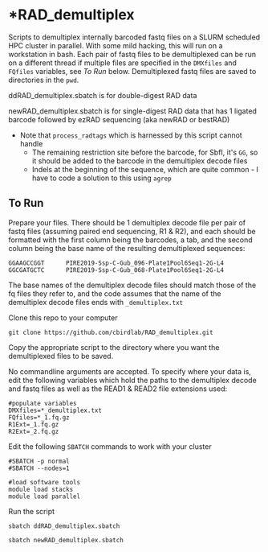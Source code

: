 # *RAD_demultiplex

Scripts to demultiplex internally barcoded fastq files on a SLURM scheduled HPC cluster in parallel.  With some mild hacking, this will run on a workstation in bash.  Each pair of fastq files to be demultiplexed can be run on a different thread if multiple files are specified in the `DMXfiles` and `FQfiles` variables, see *To Run* below. Demultiplexed fastq files are saved to directories in the `pwd`.

ddRAD_demultiplex.sbatch is for double-digest RAD data

newRAD_demultiplex.sbatch is for single-digest RAD data that has 1 ligated barcode followed by ezRAD sequencing (aka newRAD or bestRAD)
* Note that `process_radtags` which is harnessed by this script cannot handle
  * The remaining restriction site before the barcode, for SbfI, it's `GG`, so it should be added to the barcode in the demultiplex decode files
  * Indels at the beginning of the sequence, which are quite common - I have to code a solution to this using `agrep `

## To Run

Prepare your files.  There should be 1 demultiplex decode file per pair of fastq files (assuming paired end sequencing, R1 & R2), and each should be formatted with the first column being the barcodes, a tab, and the second column being the base name of the resulting demultiplexed sequences:
```
GGAAGCCGGT      PIRE2019-Ssp-C-Gub_096-Plate1Pool6Seq1-2G-L4
GGCGATGCTC      PIRE2019-Ssp-C-Gub_068-Plate1Pool6Seq1-2G-L4
```
The base names of the demultiplex decode files should match those of the fq files they refer to, and the code assumes that the name of the demultiplex decode files ends with `_demultiplex.txt`

Clone this repo to your computer
```
git clone https://github.com/cbirdlab/RAD_demultiplex.git
```

Copy the appropriate script to the directory where you want the demultiplexed files to be saved.

No commandline arguments are accepted.  To specify where your data is, edit the following variables which hold the paths to the demultiplex decode and fastq files as well as the READ1 & READ2 file extensions used:
```
#populate variables
DMXfiles=*_demultiplex.txt
FQfiles=*_1.fq.gz
R1Ext=_1.fq.gz
R2Ext=_2.fq.gz
```

Edit the following `SBATCH` commands to work with your cluster
```
#SBATCH -p normal
#SBATCH --nodes=1

#load software tools
module load stacks
module load parallel
```

Run the script
```
sbatch ddRAD_demultiplex.sbatch
```
```
sbatch newRAD_demultiplex.sbatch
```
